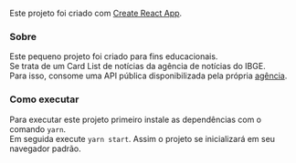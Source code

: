 Este projeto foi criado com [Create React App](https://github.com/facebook/create-react-app).

### Sobre

Este pequeno projeto foi criado para fins educacionais.<br />
Se trata de um Card List de notícias da agência de notícias do IBGE.<br />
Para isso, consome uma API pública disponibilizada pela própria [agência](https://servicodados.ibge.gov.br/api/docs/noticias?versao=3).

### Como executar

Para executar este projeto primeiro instale as dependências com o comando `yarn`.<br />
Em seguida execute `yarn start`. Assim o projeto se inicializará em seu navegador padrão.
